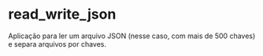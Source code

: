 # read_write_json
Aplicação para ler um arquivo JSON (nesse caso, com mais de 500 chaves) e separa arquivos por chaves.
